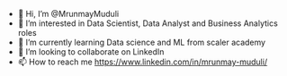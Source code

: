 - 👋 Hi, I’m @MrunmayMuduli
- 👀 I’m interested in Data Scientist, Data Analyst and Business Analytics roles
- 🌱 I’m currently learning Data science and ML from scaler academy
- 💞️ I’m looking to collaborate on LinkedIn
- 📫 How to reach me https://www.linkedin.com/in/mrunmay-muduli/

<!---
MrunmayMuduli/MrunmayMuduli is a ✨ special ✨ repository because its `README.md` (this file) appears on your GitHub profile.
You can click the Preview link to take a look at your changes.
--->

